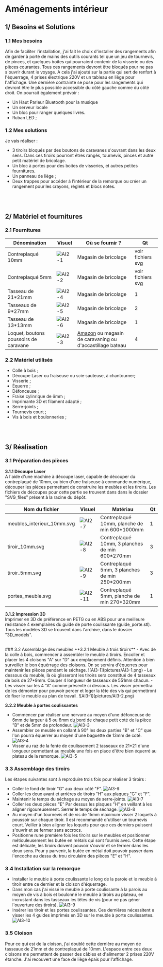 # Aménagements intérieur

## 1/ Besoins et Solutions
### 1.1 Mes besoins
Afin de faciliter l'installation, j'ai fait le choix d'installer des rangements afin de garder à porté de mains des outils courants tel que un jeu de tournevis, de pinces, et quelques boites qui pourraient contenir de la visserie ou des pièces courantes. Tous ces rangements devront être bloqués pour ne pas s'ouvrir durant le voyage. A cela j'ai ajouté sur la partie qui sert de renfort à l'équerrage, 4 prises électrique 220V et un tableau en liège pour l'affichage. Une dernière contrainte se pose pour les rangements qui devront être le plus possible accessible du côté gauche comme du côté droit. 
On pourrait également prévoir :
 - Un Haut Parleur Bluetooth pour la musique
 - Un serveur locale
 - Un bloc pour ranger quelques livres.
 - Ruban LED ;  

### 1.2 Mes solutions
Je vais réaliser :
 - 3 tiroirs bloqués par des boutons de caravanes s'ouvrant dans les deux sens. Dans ces tiroirs pourront êtres rangés, tournevis, pinces et autre petit matériel de bricolage. 
 - Un bloc à portes pour des boites de visseries, et autres petites fournitures. 
 - Un panneau de liège ;
 - Deux trappes pour accéder à l'intérieur de la remorque ou créer un rangement pour les crayons, réglets et blocs notes. 

</br></br>
## 2/ Matériel et fournitures
### 2.1 Fournitures
|Dénomination|Visuel|Où se fournir ?|Qt|
|------|------|-----|--|
|Contreplaqué 10mm|![AI2-1](pictures/AI2-1.jpg)|Magasin de bricolage|voir fichiers svg|
|Contreplaqué 5mm|![AI2-2](pictures/AI2-2.jpg)|Magasin de bricolage|voir fichiers svg|
|Tasseau de 21*21mm|![AI2-4](pictures/AI2-4.jpg)|Magasin de bricolage|1|
|Tasseaux de 9*27mm|![AI2-5](pictures/AI2-5.jpg)|Magasin de bricolage|2|
|Tasseau de 13*13mm|![AI2-6](pictures/AI2-6.jpeg)|Magasin de bricolage|1|
|Loquet, boutons poussoirs de caravane|![AI2-3](pictures/AI2-3.jpg)|[Amazon](https://www.amazon.fr/Poussoir-Serrure-Fermoir-Caravane-d%C3%89paisseur/dp/B08P6ZFF7T?pd_rd_w=h537m&content-id=amzn1.sym.ef6c5961-4387-448e-95ad-7b3a0d0a846b&pf_rd_p=ef6c5961-4387-448e-95ad-7b3a0d0a846b&pf_rd_r=GV0A93SCEJN44CPXCQYB&pd_rd_wg=tJ169&pd_rd_r=9a0da424-d1f5-4f45-817a-fc3b650fc242&pd_rd_i=B08P6ZFF7T&psc=1&ref_=pd_bap_d_grid_rp_0_1_t) ou magasin de caravaning ou d'accastillage bateau|4|

### 2.2 Matériel utilisés
 - Colle à bois ;
 - Découpe Laser ou fraiseuse ou scie sauteuse, à chantourner;
 - Visserie ;
 - Équerre ;
 - Défonceuse ; 
 - Fraise cylinrique de 6mm ;
 - Imprimante 3D et filament adapté ;
 - Serre-joints ;
 - Tournevis court ;
 - Vis à bois et boulonneries ;
 

</br></br>
## 3/ Réalisation
### 3.1 Préparation des pièces
**3.1.1 Découpe Laser**</br>
A l'aide d'une machine à découpe laser, capable de découper du contreplaqué de 10mm, ou bien d'une fraiseuse à commande numérique, découper les pièces permettant de construire les meubles et les tiroirs. 
Les fichiers de découpes pour cette partie se trouvent dans dans le dossier "SVG_files" présent à la racine du dépôt.

|Nom du fichier|Visuel|Matériau|Qt|
|------|------|----|---|
|meubles_interieur_10mm.svg|![AI2-7](pictures/AI2-7.png)|Contreplaqué 10mm, planche de min 600*1000mm|1|
|tiroir_10mm.svg|![AI2-8](pictures/AI2-8.png)|Contreplaqué 10mm, 3 planches de min 600*270mm |3|
|tiroir_5mm.svg|![AI2-9](pictures/AI2-9.png)|Contreplaqué 5mm, 3 planches de min 250*200mm|3|
|portes_meuble.svg|![AI2-11](pictures/AI2-11.png)|Contreplaqué 5mm, planche de min 270*320mm |1|

**3.1.2 Impression 3D**</br>
Imprimer en 3D de préférence en PETG ou en ABS pour une meilleure résistance 4 exemplaires du guide de porte coulissante (guide_porte.stl). Tous les modèles 3D se trouvent dans l'archive, dans le dossier "3D_models".

</br>
### 3.2 Assemblage des meubles
**3.2.1 Meuble à trois tiroirs**
 - Avec de la colle à bois, commencer à assembler le meuble à tiroirs. Encoller et placer les 4 cloisons "A" sur "D" aux emplacement définis. Attention à bien surveiller le bon équérrage des cloisons. On se servira d'équerres pour maintenir les pièces pendant le séchage. ![AI3-1](pictures/AI3-1.png)
 - Le dessous du meuble, là où glisseront les tiroirs sera constitué de 4 tasseaux de bois de 27*9mm. Couper 4 longueur de tasseaux de 551mm chacun.   
 - Les visser sur les 4 "A" comme présenté ci dessous. Les visser permettra de les démonter pour pouvoir percer et loger la tête des vis qui permettront de fixer le meuble au plan de travail. ![AI3-1](pictures/AI3-2.png)

**3.2.2 Meuble à portes coulissantes**
 - Commencer par réaliser une nervure au moyen d'une défonceuse de 6mm de largeur à 5 ou 6mm du bord de chaque petit coté de la pièce "B" et de 5mm de profondeur. ![AI3-3](pictures/AI3-3.png)
  - Assembler ce meuble en collant à 90° les deux parties "B" et "C" que l'on pourra équerrer au moyen d'une baguette de 13mm de coté. ![AI3-4](pictures/AI3-4.png)
  - Visser au raz de la fente de coulissement 2 tasseaux de 21*21 d'une longueur permettant au meuble une fois en place d'être bien équerré au plateau de la remorque. ![AI3-5](pictures/AI3-5.png)

 
### 3.3 Assemblage des tiroirs
Les étapes suivantes sont à reproduire trois fois pour réaliser 3 tiroirs :
 - Coller le fond de tiroir "G" aux deux côté "F". ![AI3-6](pictures/AI3-6.png)
 - Coller les deux avant et arrières de tiroirs "H" aux plaques "G" et "F".
 - Maintenir le temps du séchage au moyen de serre-joints. ![AI3-7](pictures/AI3-7.png)
 - Coller les deux pièces "E" Par dessus les plaques "H" en veillant à les aligner rigoureusement. Serrer le temps de séchage. ![AI3-8](pictures/AI3-8.png)
 - Au moyen d'un tournevis et de vis de 15mm maximum visser 2 loquets à poussoir sur chaque tiroir. Il est recommandé d'utiliser un tournevis court. Veiller à bien aligner les loquets pour que ces derniers puissent s'ouvrir et se fermer sans accrocs. 
 - Positionne rune première fois les tiroirs sur le meubles et positionner méticuleusement les butée en métals qui sont fournis avec. Cette étape est délicate, les tiroirs doivent pouvoir s'ouvrir et se fermer dans les deux sens. Pour y parvenir, la butée en métal doit pouvoir passer dans l'encoche au dessu du trou circulaire des pièces "E" et "H".

### 3.4 Installation sur la remorque
 - Installer le meuble à porte coulissante le long de la paroie et le meuble à tiroir entre ce dernier et la cloison d'équerrage. 
 - Dans mon cas j'ai vissé le meuble à porte coulissante à la parois au moyen de vis à bois et boulonné le meuble à tiroirs au plateau, en incrustant dans les tasseaux les têtes de vis (pour ne pas géner l'ouverture des tiroirs). ![AI3-9](pictures/AI3-9.png)
 - Insérer les tiroir et les portes coulissantes. Ces dernières nécessitent e visser les 4 guides imprimés en 3D sur le meuble à porte coulissantes. ![AI3-10](pictures/AI3-10.png)

### 3.5 Cloison
Pour ce qui est de la cloison, j'ai doublé cette dernière au moyen de tasseaux de 21mm et de contreplaqué de 10mm. L'espace entre ces deux cloisons me permettent de passer des câbles et d'alimenter 2 prises 220V étanche. J'ai recouvert une face de liège épais pour l'affichage. 